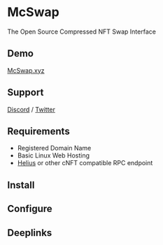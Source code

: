 # McSwap
The Open Source Compressed NFT Swap Interface

## Demo
[McSwap.xyz](https://mcswap.xyz)

## Support
[Discord](https://discord.com/invite/mcdegensdao) / [Twitter](https://twitter.com/McDegensDAO)

## Requirements
* Registered Domain Name
* Basic Linux Web Hosting
* [Helius](https://www.helius.dev) or other cNFT compatible RPC endpoint

## Install

## Configure

## Deeplinks
